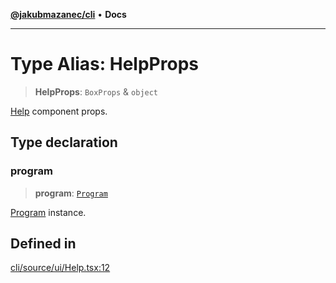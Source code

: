 [**@jakubmazanec/cli**](../README.md) • **Docs**

---

# Type Alias: HelpProps

> **HelpProps**: `BoxProps` & `object`

[Help](../functions/Help.md) component props.

## Type declaration

### program

> **program**: [`Program`](../classes/Program.md)

[Program](../classes/Program.md) instance.

## Defined in

[cli/source/ui/Help.tsx:12](https://github.com/jakubmazanec/tools/blob/3137813ef46c72d3c081751f960a2aa2c61ad567/packages/cli/source/ui/Help.tsx#L12)
